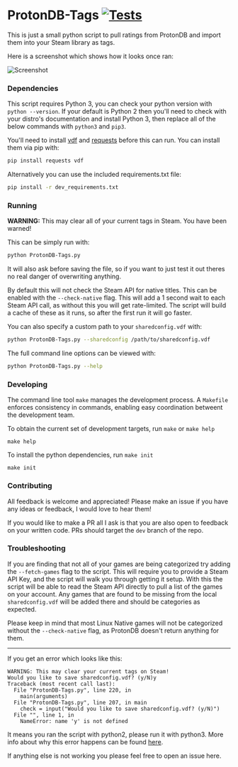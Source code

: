 # ProtonDB-Tags [![Tests](https://github.com/CorruptComputer/ProtonDB-Tags/actions/workflows/tests.yml/badge.svg)](https://github.com/CorruptComputer/ProtonDB-Tags/actions/workflows/tests.yml)

This is just a small python script to pull ratings from ProtonDB and import them into your Steam library as tags.

Here is a screenshot which shows how it looks once ran:

![Screenshot](screenshot.png)

### Dependencies

This script requires Python 3, you can check your python version with `python --version`. If your default is Python 2 then you'll need to check with your distro's documentation and install Python 3, then replace all of the below commands with `python3` and `pip3`.

You'll need to install [vdf](https://github.com/ValvePython/vdf) and [requests](https://requests.readthedocs.io/en/latest/) before this can run.
You can install them via pip with:
```bash
pip install requests vdf
```

Alternatively you can use the included requirements.txt file:
```bash
pip install -r dev_requirements.txt
```

### Running

**WARNING:** This may clear all of your current tags in Steam. You have been warned!

This can be simply run with: 
```bash
python ProtonDB-Tags.py
```

It will also ask before saving the file, so if you want to just test it out theres no real danger of overwriting anything.

By default this will not check the Steam API for native titles. This can be enabled with the `--check-native` flag. This will add a 1 second wait to each Steam API call, as without this you will get rate-limited. The script will build a cache of these as it runs, so after the first run it will go faster.

You can also specify a custom path to your `sharedconfig.vdf` with: 
```bash
python ProtonDB-Tags.py --sharedconfig /path/to/sharedconfig.vdf
```

The full command line options can be viewed with: 
```bash
python ProtonDB-Tags.py --help
```

### Developing

The command line tool `make` manages the development process.  A `Makefile` enforces consistency in commands, enabling
easy coordination betweent the development team.

To obtain the current set of development targets, run `make` or `make help`
```
make help
```

To install the python dependencies, run `make init`
```
make init
```


### Contributing

All feedback is welcome and appreciated! Please make an issue if you have any ideas or feedback, I would love to hear them!

If you would like to make a PR all I ask is that you are also open to feedback on your written code. 
PRs should target the `dev` branch of the repo.

### Troubleshooting

If you are finding that not all of your games are being categorized try adding the `--fetch-games` flag to the script.
This will require you to provide a Steam API Key, and the script will walk you through getting it setup.
With this the script will be able to read the Steam API directly to pull a list of the games on your account.
Any games that are found to be missing from the local `sharedconfig.vdf` will be added there and should be categories as expected.

Please keep in mind that most Linux Native games will not be categorized without the `--check-native` flag, as ProtonDB doesn't return anything for them.

---

If you get an error which looks like this:
```
WARNING: This may clear your current tags on Steam!
Would you like to save sharedconfig.vdf? (y/N)y
Traceback (most recent call last):
  File "ProtonDB-Tags.py", line 220, in 
    main(arguments)
  File "ProtonDB-Tags.py", line 207, in main
    check = input("Would you like to save sharedconfig.vdf? (y/N)")
  File "", line 1, in 
    NameError: name 'y' is not defined
```
It means you ran the script with python2, please run it with python3. More info about why this error happens can be found [here](https://stackoverflow.com/a/21122817).

If anything else is not working you please feel free to open an issue here.
